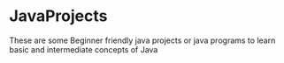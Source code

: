 # JavaProjects



These are some Beginner friendly java projects or java programs to learn basic and intermediate concepts of Java
